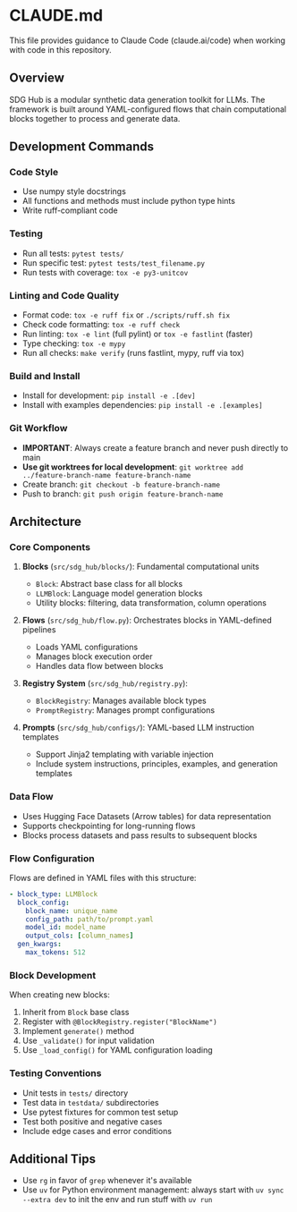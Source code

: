 # CLAUDE.md

This file provides guidance to Claude Code (claude.ai/code) when working with code in this repository.

## Overview

SDG Hub is a modular synthetic data generation toolkit for LLMs. The framework is built around YAML-configured flows that chain computational blocks together to process and generate data.

## Development Commands

### Code Style
- Use numpy style docstrings 
- All functions and methods must include python type hints 
- Write ruff-compliant code

### Testing
- Run all tests: `pytest tests/`
- Run specific test: `pytest tests/test_filename.py`
- Run tests with coverage: `tox -e py3-unitcov`

### Linting and Code Quality
- Format code: `tox -e ruff fix` or `./scripts/ruff.sh fix`
- Check code formatting: `tox -e ruff check`
- Run linting: `tox -e lint` (full pylint) or `tox -e fastlint` (faster)
- Type checking: `tox -e mypy`
- Run all checks: `make verify` (runs fastlint, mypy, ruff via tox)

### Build and Install
- Install for development: `pip install -e .[dev]`
- Install with examples dependencies: `pip install -e .[examples]`

### Git Workflow
- **IMPORTANT**: Always create a feature branch and never push directly to main
- **Use git worktrees for local development**: `git worktree add ../feature-branch-name feature-branch-name`
- Create branch: `git checkout -b feature-branch-name`
- Push to branch: `git push origin feature-branch-name`

## Architecture

### Core Components

1. **Blocks** (`src/sdg_hub/blocks/`): Fundamental computational units
   - `Block`: Abstract base class for all blocks
   - `LLMBlock`: Language model generation blocks
   - Utility blocks: filtering, data transformation, column operations

2. **Flows** (`src/sdg_hub/flow.py`): Orchestrates blocks in YAML-defined pipelines
   - Loads YAML configurations
   - Manages block execution order
   - Handles data flow between blocks

3. **Registry System** (`src/sdg_hub/registry.py`): 
   - `BlockRegistry`: Manages available block types
   - `PromptRegistry`: Manages prompt configurations

4. **Prompts** (`src/sdg_hub/configs/`): YAML-based LLM instruction templates
   - Support Jinja2 templating with variable injection
   - Include system instructions, principles, examples, and generation templates

### Data Flow

- Uses Hugging Face Datasets (Arrow tables) for data representation
- Supports checkpointing for long-running flows
- Blocks process datasets and pass results to subsequent blocks

### Flow Configuration

Flows are defined in YAML files with this structure:
```yaml
- block_type: LLMBlock
  block_config:
    block_name: unique_name
    config_path: path/to/prompt.yaml
    model_id: model_name
    output_cols: [column_names]
  gen_kwargs:
    max_tokens: 512
```

### Block Development

When creating new blocks:
1. Inherit from `Block` base class
2. Register with `@BlockRegistry.register("BlockName")`
3. Implement `generate()` method
4. Use `_validate()` for input validation
5. Use `_load_config()` for YAML configuration loading

### Testing Conventions

- Unit tests in `tests/` directory
- Test data in `testdata/` subdirectories
- Use pytest fixtures for common test setup
- Test both positive and negative cases
- Include edge cases and error conditions

## Additional Tips
- Use `rg` in favor of `grep` whenever it's available
- Use `uv` for Python environment management: always start with `uv sync --extra dev` to init the env and run stuff with `uv run`
